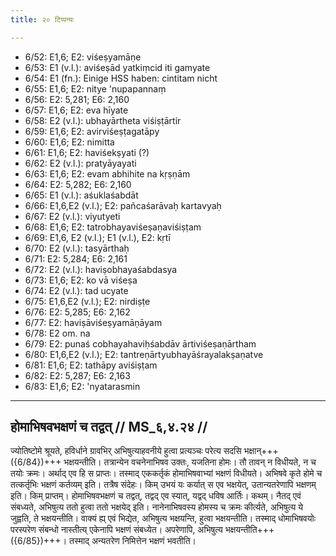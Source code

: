 ```yaml
---
title: २० टिप्पन्यः

---
```

- 6/52: E1,6; E2: viśeṣyamāṇe
- 6/53: E1 (v.l.): aviśeṣād yatkiṃcid iti gamyate
- 6/54: E1 (fn.): Einige HSS haben: cintitam nicht
- 6/55: E1,6; E2: nitye 'nupapannaṃ
- 6/56: E2: 5,281; E6: 2,160
- 6/57: E1,6; E2: eva hīyate
- 6/58: E2 (v.l.): ubhayārtheta viśiṣṭārtir
- 6/59: E1,6; E2: avirviśeṣṭagatāpy
- 6/60: E1,6; E2: nimitta
- 6/61: E1,6; E2: haviśekṣyati (?)
- 6/62: E2 (v.l.): pratyāyayati
- 6/63: E1,6; E2: evam abhihite na kṛṣṇām
- 6/64: E2: 5,282; E6: 2,160
- 6/65: E1 (v.l.): aśuklaśabdāt
- 6/66: E1,6,E2 (v.l.); E2: pañcaśarāvaḥ kartavyaḥ
- 6/67: E2 (v.l.): viyutyeti
- 6/68: E1,6; E2: tatrobhayaviśeṣaṇaviśiṣṭam
- 6/69: E1,6, E2 (v.l.); E1 (v.l.), E2: kṛtī
- 6/70: E2 (v.l.): tasyārthaḥ
- 6/71: E2: 5,284; E6: 2,161
- 6/72: E2 (v.l.): haviṣobhayaśabdasya
- 6/73: E1,6; E2: ko vā viśeṣa
- 6/74: E2 (v.l.): tad ucyate
- 6/75: E1,6,E2 (v.l.); E2: nirdiṣṭe
- 6/76: E2: 5,285; E6: 2,162
- 6/77: E2: haviṣāviśeṣyamāṇāyam
- 6/78: E2 om. na
- 6/79: E2: punaś cobhayahaviḥśabdāv ārtiviśeṣaṇārtham
- 6/80: E1,6,E2 (v.l.); E2: tantreṇārtyubhayāśrayalakṣaṇatve
- 6/81: E1,6; E2: tathāpy aviśiṣṭam
- 6/82: E2: 5,287; E6: 2,163
- 6/83: E1,6; E2: 'nyatarasmin

____________________________________________


## होमाभिषवभक्षणं च तद्वत् // MS_६,४.२४ //

ज्योतिष्टोमे श्रूयते, हविर्धाने ग्रावभिर् अभिषुत्याहवनीये हुत्वा प्रत्यञ्चः परेत्य सदसि भक्षान्+++({6/84})+++ भक्षयन्तीति। तत्रान्येन वचनेनाभिषव उक्तः, यजतिना होमः। तौ तावन् न विधीयते, न च तयोः क्रमः। अर्थाद् एव हि स प्राप्तः। तस्माद् एककर्तृकं होमाभिषवाभ्यां भक्षणं विधीयते। अभिषवे कृते होमे च तत्कर्तृभिः भक्षणं कर्तव्यम् इति। तत्रैष संदेहः। किम् उभयं यः कर्यात् स एव भक्षयेत्, उतान्यतरेणापि भक्षणम् इति। किम् प्राप्तम्। होमाभिषवभक्षणं च तद्वत्, तद्वद् एव स्यात्, यद्वद् धविष आर्तिः। कथम्। नैतद् एवं संबध्यते, अभिषुत्य ततो हुत्वा ततो भक्षयेद् इति। नानेनाभिषवस्य होमस्य च क्रमः कीर्त्यते, अभिषुत्य ये जुह्वति, ते भक्षयन्तीति। वाक्यं ह्य् एवं भिद्येत, अभिषुत्य भक्षयन्ति, हुत्वा भक्षयन्तीति।
तस्माद् धोमाभिषवयोः परस्परेण संबन्धो नास्तीत्य् एकेनापि भक्षणं संबध्येत। अपरेणापि, अभिषुत्य भक्षयन्तीति+++({6/85})+++। तस्माद् अन्यतरेण निमित्तेन भक्षणं भवतीति।
